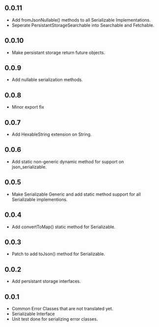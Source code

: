 ## 0.0.11

- Add fromJsonNullable() methods to all Serializable Implementations.
- Seperate PersistantStorageSearchable into Searchable and Fetchable.

## 0.0.10

- Make persistant storage return future objects.

## 0.0.9

- Add nullable serialization methods.

## 0.0.8

- Minor export fix

## 0.0.7

- Add HexableString extension on String.

## 0.0.6
- Add static non-generic dynamic method for support on json_serializable.

## 0.0.5
- Make Serializable Generic and add static method support for all Serializable implementions.

## 0.0.4
- Add convertToMap() static method for Serializable.

## 0.0.3

- Patch to add toJson() method for Serializable.

## 0.0.2
- Add persistant storage interfaces.

## 0.0.1

- Common Error Classes that are not translated yet.
- Serializable Interface
- Unit test done for serializing error classes.